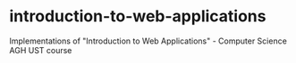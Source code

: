 # introduction-to-web-applications
Implementations of "Introduction to Web Applications" - Computer Science AGH UST course 
